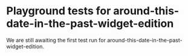 # Playground tests for around-this-date-in-the-past-widget-edition
We are still awaiting the first test run for around-this-date-in-the-past-widget-edition.
